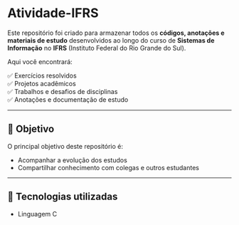 # Atividade-IFRS
Este repositório foi criado para armazenar todos os **códigos, anotações e materiais de estudo** desenvolvidos ao longo do curso de **Sistemas de Informação** no **IFRS** (Instituto Federal do Rio Grande do Sul).

Aqui você encontrará:

✅ Exercícios resolvidos  
✅ Projetos acadêmicos  
✅ Trabalhos e desafios de disciplinas  
✅ Anotações e documentação de estudo    

---

## 📌 Objetivo

O principal objetivo deste repositório é:

- Acompanhar a evolução dos estudos
- Compartilhar conhecimento com colegas e outros estudantes

---

## 🧠 Tecnologias utilizadas

- Linguagem C
